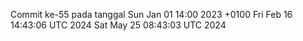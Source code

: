 Commit ke-55 pada tanggal Sun Jan 01 14:00 2023 +0100
Fri Feb 16 14:43:06 UTC 2024
Sat May 25 08:43:03 UTC 2024
